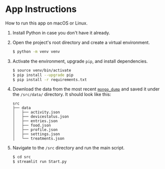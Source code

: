 # App Instructions
How to run this app on macOS or Linux. 
1. Install Python in case you don't have it already. 
3. Open the project's root directory and create a virtual environment.
	```bash
	$ python -m venv venv
	```
3. Activate the environment, upgrade `pip`, and install dependencies.
	```bash
	$ source venv/bin/activate
	$ pip install --upgrade pip
	$ pip install -r requirements.txt
	```
3. Download the data from the most recent [`mongo_dump`](https://drive.google.com/drive/folders/1Lukvv8iPmfk3nX3-KrZ165xKgrmHeFw-?usp=share_link) and saved it under the `/src/data/` directory. It should look like this:

	```
	src
	├── data
	│   ├── activity.json
	│   ├── devicestatus.json
	│   ├── entries.json
	│   ├── food.json
	│   ├── profile.json
	│   ├── settings.json
	│   └── treatments.json
	```

1. Navigate to the `/src` directory and run the main script.
	```bash
	$ cd src
	$ streamlit run Start.py
	```
